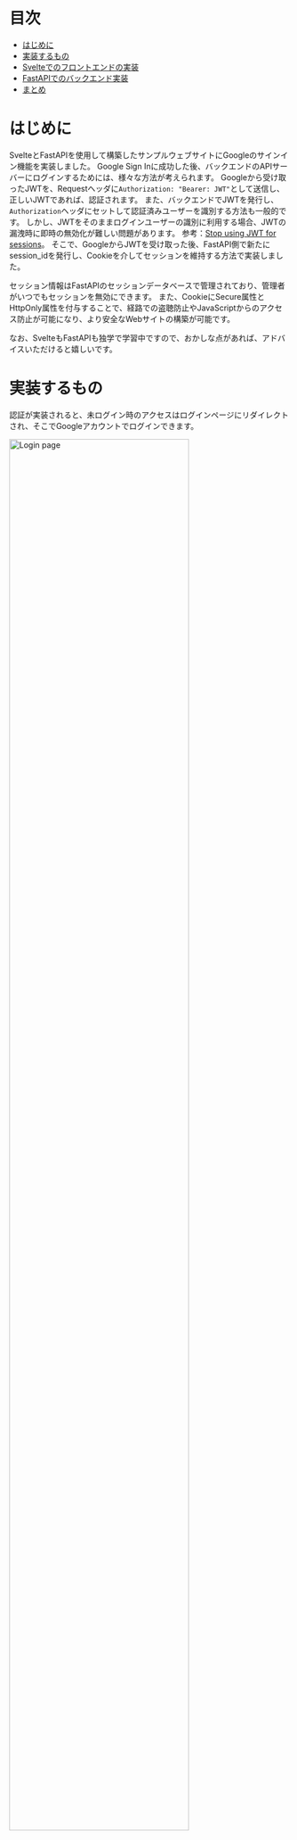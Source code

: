 目次
=================

* [はじめに](#はじめに)
* [実装するもの](#実装するもの)
* [Svelteでのフロントエンドの実装](#svelteでのフロントエンドの実装)
* [FastAPIでのバックエンド実装](#fastapiでのバックエンド実装)
* [まとめ](#まとめ)

# はじめに

SvelteとFastAPIを使用して構築したサンプルウェブサイトにGoogleのサインイン機能を実装しました。
Google Sign Inに成功した後、バックエンドのAPIサーバーにログインするためには、様々な方法が考えられます。
Googleから受け取ったJWTを、Requestヘッダに`Authorization: "Bearer: JWT"`として送信し、正しいJWTであれば、認証されます。
また、バックエンドでJWTを発行し、`Authorization`ヘッダにセットして認証済みユーザーを識別する方法も一般的です。
しかし、JWTをそのままログインユーザーの識別に利用する場合、JWTの漏洩時に即時の無効化が難しい問題があります。
参考：[Stop using JWT for sessions](http://cryto.net/~joepie91/blog/2016/06/13/stop-using-jwt-for-sessions/)。
そこで、GoogleからJWTを受け取った後、FastAPI側で新たにsession_idを発行し、Cookieを介してセッションを維持する方法で実装しました。

セッション情報はFastAPIのセッションデータベースで管理されており、管理者がいつでもセッションを無効にできます。
また、CookieにSecure属性とHttpOnly属性を付与することで、経路での盗聴防止やJavaScriptからのアクセス防止が可能になり、より安全なWebサイトの構築が可能です。

なお、SvelteもFastAPIも独学で学習中ですので、おかしな点があれば、アドバイスいただけると嬉しいです。

# 実装するもの

認証が実装されると、未ログイン時のアクセスはログインページにリダイレクトされ、そこでGoogleアカウントでログインできます。

<a href="https://raw.githubusercontent.com/ktaka-ccmp/google-oauth2-example/v2.1.0/images/AuthLogin3-2.png"
target="_blank">
<img src="https://raw.githubusercontent.com/ktaka-ccmp/google-oauth2-example/v2.1.0/images/AuthLogin3-2.png"
width="80%" alt="Login page" title="Login page">
</a>

Customerページは、認証に成功した場合にのみ表示できます。

<a href="https://raw.githubusercontent.com/ktaka-ccmp/google-oauth2-example/v2.1.0/images/AuthCustomer.png"
target="_blank">
<img src="https://raw.githubusercontent.com/ktaka-ccmp/google-oauth2-example/v2.1.0/images/AuthCustomer.png"
width="80%" alt="Customer page for authenticated users" title="Customer page for authenticated users">
</a>

FastAPIではSwagger UIによるドキュメントページが自動生成されます。

<a href="https://raw.githubusercontent.com/ktaka-ccmp/google-oauth2-example/v2.1.0/images/fastapi01.png"
target="_blank">
<img src="https://raw.githubusercontent.com/ktaka-ccmp/google-oauth2-example/v2.1.0/images/fastapi01.png"
width="80%" alt="FastAPI OpenAPI doc page" title="FastAPI OpenAPI doc page">
</a>

# Svelteでのフロントエンドの実装

Svelteを使用してフロントエンドを実装します。
バックエンドからcustomerデータを取得し、テーブル表示するページにGoogle OAuth2を利用した認証機能を実装します。

Google Sign Inに成功し、取得したJWTをバックエンドのAPIサーバーに送信します。
バックエンド側では、JWTをベリファイしユーザーアカウントを作成し、session_idをCookieにセットしてレスポンスを返信します。
これ以降、バックエンドへのリクエスト時には、常にCookieにsession_idをセットして送信します。

実装したコードは以下のリポジトリにあります。

* [frontend-svelteのコード](https://github.com/ktaka-ccmp/google-oauth2-example/tree/v2.1.0/google-oauth/frontend-svelte)

ログイン機能の実装ポイントを以下に説明します。

## ルーティング

svelete-routingを利用し、以下のようにルーティングを設定します。

* **/customer**: Customerコンポーネントを表示します。
* **/login**: LoginPageコンポーネントを表示します。

`App.svelte`のサンプルコードは次の通りです。

```svelte
<script>
  import { Router, Link, Route } from "svelte-routing";
  import Top from "./components/Top.svelte";
  import Customer from "./components/Customer.svelte";
  import NoMatch from "./components/NoMatch.svelte";
  import LoginPage from "./components/LoginPage.svelte";

  export let url = "";
</script>

<div class="container-sm">
  <Router {url}>
    <nav>
      <table class="table-borderless table-responsive">
        <tbody>
          <tr><td><Link to="/">Top</Link></td></tr>
          <tr><td><Link to="/customer">Customer</Link></td></tr>
        </tbody>
      </table>
    </nav>

    <div>
      <Route path="/"><Top /></Route>
      <Route path="/customer"><Customer /></Route>
      <Route path="/login"><LoginPage /></Route>
      <Route path="*"><NoMatch /></Route>
    </div>
  </Router>
</div>
```

## ログインページ

GoogleのSign Inボタンを表示し、OneTapインターフェースも利用します。
GoogleでSign In後、コールバックファンクション`backendAuth`を呼び出します。
`backendAuth`では、Google Sign Inで得られたレスポンスを`http://localhost/api/login`に送信します。
レスポンスにはJWTトークンが含まれます。
バックエンドでのログインが成功した場合、直前にいたページにリダイレクトします。
失敗した場合、エラー処理が行われ、再度ログインページにリダイレクトされます。

`LoginPage.svelte`のサンプルコードは次の通りです。

```svelte
<script>
  import { onMount } from "svelte";
  import { apiAxios } from "../lib/apiAxios";
  import { useLocation, navigate } from "svelte-routing";

  let location = useLocation();
  let origin = $location.state?.from;

  const backendAuth = (response) => {
    const data = JSON.stringify(response, null, 2);

    apiAxios
      .post(`/api/login/`, data)
      .then((res) => {
        navigate(origin, { replace: true });
      });
  };

  onMount(() => {
    google.accounts.id.initialize({
      /* global google */
      client_id: import.meta.env.VITE_APP_GOOGLE_OAUTH2_CLIENT_ID,
      callback: (r) => backendAuth(r),
      ux_mode: "popup",
    });

    google.accounts.id.renderButton(document.getElementById("signInDiv"), {
      theme: "filled_blue",
      size: "large",
      shape: "circle",
    });

    google.accounts.id.prompt();
  });
</script>

<main>
  <h2>Login page</h2>
  <div id="signInDiv"></div>
</main>
```

## axiosインスタンスのセットアップ

`withCredentials: true`をセットすることでaxiosはCookieを送信するようになります。
axiosのinterceptorsでエラー処理を行い、バックエンドから`401 Unauthorized`、`403 Forbidden`が返ってきた場合、`/login`へリダイレクトします。

`apiAxios.js`のサンプルコードは次の通りです。

```javascript
import axios from "axios";
import { navigate } from "svelte-routing";

export const apiAxios = axios.create({
  baseURL: `${import.meta.env.VITE_APP_API_SERVER}`,
  withCredentials: true,
});

apiAxios.interceptors.response.use(
  (response) => {
    return response;
  },
  (error) => {
    if (error.response.status === 401 || error.response.status === 403) {
      console.log(
        "apiAxios failed. Redirecting to /login... from",
        location.pathname
      );
      navigate("/login", { state: { from: location.pathname }, replace: true });
    }
    return Promise.reject(error);
  }
);
```

## LogoutButtonコンポーネント

Logoutボタンを表示するコンポーネントです。
onMount時に、バックエンドサーバにアクセスし、ログインしているユーザーの情報を取得します。
cookieにsession_idが無い場合、すなわち未ログインの場合にはユーザー情報取得に失敗し、apiAxios.interceptorのエラー処理により、`/login`ページにリダイレクトされます。

```svelte
<script>
  import { onMount } from "svelte";
  import { apiAxios } from "../lib/apiAxios.js";

  let user;

  onMount(() => {
    console.log("Logout Component Mounted");
    getUser();
  });

  const handleLogout = () => {
    user = null;
    apiAxios
      .get(`/api/logout/`)
      .then((res) => {
        console.log("backendLogout", res);
        getUser();
      })
      .catch((error) => console.log("Logout failed: ", error));
  };

  const getUser = () => {
    apiAxios
      .get(`/api/user/`)
      .then((res) => {
        user = res.data;
        console.log("getUser: user:", user);
      })
      .catch((error) => console.log("getUser failed: ", error.response));
  };

  const onLogout = handleLogout;
</script>

<div>
  Authenticated as {user?.username} &nbsp;
  <button type="button" on:click={onLogout}>Sign Out</button>
</div>
```

## Customerコンポーネント

バックエンドサーバからデータを取得し、テーブル表示するコンポーネントです。`LogoutButton` コンポーネントがページ内に配置されているので、未ログインの場合には、`/login` ページにリダイレクトされます。

```svelte
<script>
  import { onMount } from "svelte";
  import { apiAxios } from "../lib/apiAxios";
  import LogoutButton from "./LogoutButton.svelte";

  let customers = [];

  const getCustomers = async () => {
    await apiAxios
      .get(`/api/customer/`)
      .then((res) => {
        customers = res.data.results;
      })
      .catch((error) => {
        console.log(error);
      });
  };

  onMount(async () => {
    getCustomers();
  });
</script>

<LogoutButton />

<h2>This is Customer.</h2>

{#await customers}
  <p>Loading ...</p>
{:then customers}
  <div class="table-responsive">
    <table class="table table-bordered table-hover table-striped">
      <thead class="table-light">
        <tr>
          <th>id</th>
          <th>name</th>
          <th>email</th>
        </tr>
      </thead>
      <tbody>
        {#each customers as cs}
          <tr>
            <td>{cs.id}</td>
            <td>{cs.name}</td>
            <td>{cs.email}</td>
          </tr>
        {/each}
      </tbody>
    </table>
  </div>
{/await}
```

# FastAPIでのバックエンド実装

FastAPIを使用して、バックエンドのAPIサーバを実装します。
フロントエンドから受け取ったJWTを検証し、ユーザーアカウントを作成して、session_idを発行しセッションデータベースに登録します。
作成したsession_idをCookieにセットしてレスポンスを返信します。
受け取ったJWTに対応するユーザーがデータベースに存在しない場合、新たにユーザーを作成します。

認証で保護されたエンドポイントへのリクエストを受け取った場合、Cookieにセットされたsession_idとセッションデータベースを照合し、有効なセッション情報が存在している場合のみ、要求されたデータを返信します。

実装したコードは以下のリポジトリにあります。

* [backend-fastapiのコード](https://github.com/ktaka-ccmp/google-oauth2-example/tree/v2.1.0/google-oauth/backend-fastapi)

ログイン機能の実装ポイントについて以下に説明します。

## /api/loginエンドポイント

フロントエンドからJWTを受け取り、Googleの公開証明書を使用してJWTを検証します。
検証に成功すると、JWT内のemailアドレスを使用してユーザーデータベースにユーザーを登録します。
新しく作成したユーザーの情報とsession_idをセッションデータベースに登録し、Cookieにsession_idをセットしてレスポンスを返します。

auth/auth.py
```
async def VerifyToken(jwt: str):
    try:
        idinfo = id_token.verify_oauth2_token(
            jwt,
            requests.Request(),
            settings.google_oauth2_client_id)
    except ValueError:
        print("Error: Failed to validate JWT token with GOOGLE_OAUTH2_CLIENT_ID=" + settings.google_oauth2_client_id +".")
        return None

    print("idinfo: ", idinfo)
    return idinfo

@router.post("/login")
async def login(request: Request, response: Response, ds: Session = Depends(get_db), cs: Session = Depends(get_cache)):
    body = await request.body()
    jwt = json.loads(body)["credential"]
    if jwt == None:
        return  Response("Error: No JWT found")
    print("JWT token: " + jwt)

    idinfo = await VerifyToken(jwt)
    if not idinfo:
        print("Error: Failed to validate JWT token")
        return  Response("Error: Failed to validate JWT token")

    user = await GetOrCreateUser(idinfo, ds)

    if user:
        user_dict = get_user_by_name(user.name, ds)
        if not user_dict:
            raise HTTPException(status_code=HTTP_500_INTERNAL_SERVER_ERROR, detail="Error: User not exist in User table in DB.")
        user = UserBase(**user_dict)
        session_id = create_session(user, cs)
        response.set_cookie(
            key="session_id",
            value=session_id,
            httponly=True,
            max_age=1800,
            expires=1800,
        )
    else:
        return Response("Error: Auth failed")
    return {"Authenticated_as": user.name}
```

## アクティブユーザーを判別する関数

FastAPIが受け取ったリクエストのCookieからsession_idを取り出し、セッションデータベース内のエントリと一致すればログイン済みとみなします。
`get_current_active_user`では、disabledのフラグが立っていないか判別し、`get_admin_user`では、adminのフラグが立っているかどうか判別します。

auth/auth.py
```
async def get_current_user(ds: Session = Depends(get_db), cs: Session = Depends(get_cache), session_id: str = Depends(oauth2_scheme)):
    if not session_id:
        return None

    session = get_session_by_session_id(session_id, cs)
    if not session:
        return None

    username = session["name"]
    user_dict = get_user_by_name(username, ds)
    user=UserBase(**user_dict)

    if not user:
        raise HTTPException(
            status_code=status.HTTP_401_UNAUTHORIZED,
            detail="Invalid authentication credentials",
        )
    return user

async def get_current_active_user(current_user: User = Depends(get_current_user)):
    if not current_user:
        raise HTTPException(status_code=HTTP_401_UNAUTHORIZED, detail="NotAuthenticated")
    if current_user.disabled:
        raise HTTPException(status_code=HTTP_403_FORBIDDEN, detail="Inactive user")
    return current_user

async def get_admin_user(current_user: User = Depends(get_current_active_user)):
    print("CurrentUser: ", current_user)
    if not current_user.admin:
        raise HTTPException(status_code=HTTP_403_FORBIDDEN, detail="Admin Privilege Required")
    return current_user
```

## 各種エンドポイントの保護

`Depends(get_current_active_user)`により、`/api/user/`エンドポイントはログインユーザーのみがアクセスできます。

auth/auth.py
```
@router.get("/user/")
async def get_user(user: UserBase = Depends(get_current_active_user)):
    return {"username": user.name, "email": user.email,}
```

`customer/customer.py`で定義されたルートは認証済みユーザーのみ、`admin/user.py`で定義されたルートはAdminユーザーのみがアクセスできます。

main.py
```
import admin.debug, admin.user, auth.auth, auth.debug
import customer.customer

app = FastAPI()

app.include_router(
    customer.customer.router,
    prefix="/api",
    tags=["CustomerForAuthenticatedUser"],
    dependencies=[Depends(auth.auth.get_current_active_user)],
)

app.include_router(
    admin.user.router,
    prefix="/api",
    tags=["AdminOnly"],
    dependencies=[Depends(auth.auth.get_admin_user)],
)
```

# まとめ

SvelteとFastAPIを用いて構築したサンプルウェブサイトにGoogleのサインイン機能を実装しました。
GoogleからJWTを受け取った後、FastAPI側で新たにsession_idを発行し、Cookieを介してセッションを維持する方法で実装しました。
セッション情報はFastAPIのセッションデータベースで管理されており、いつでも管理者がセッションを無効にできます。
また、CookieにSecure属性とHttpOnly属性を付与することで、経路での盗聴防止やJavaScriptからのアクセス防止が可能になり、より安全なWebサイトの構築が可能です。
